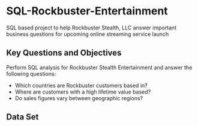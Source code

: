 # SQL-Rockbuster-Entertainment
SQL based project to help Rockbuster Stealth, LLC answer important business questions for upcoming online streaming service launch 

## Key Questions and Objectives 
Perform SQL analysis for Rockbuster Stealth Entertainment and answer the following questions: 
- Which countries are Rockbuster customers based in?
- Where are customers with a high lifetime value based?
- Do sales figures vary between geographic regions?

## Data Set 
